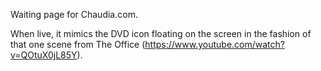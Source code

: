 Waiting page for Chaudia.com.

When live, it mimics the DVD icon floating on the screen in the fashion of that one scene from The Office (https://www.youtube.com/watch?v=QOtuX0jL85Y).
